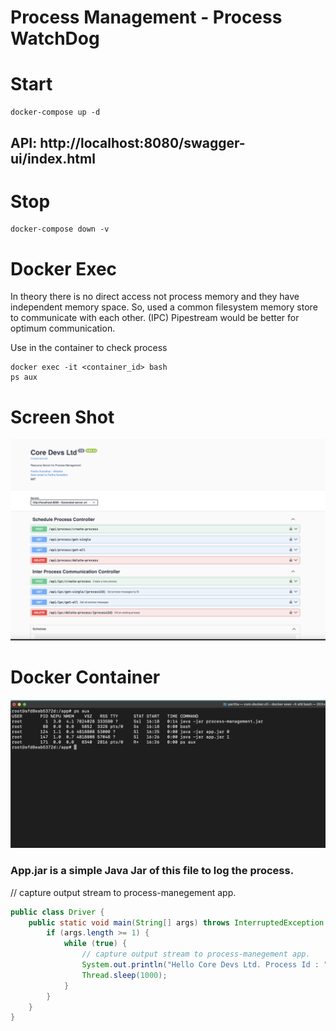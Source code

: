 # Process Management - Process WatchDog 

# Start 
```shell
docker-compose up -d
```

## API: http://localhost:8080/swagger-ui/index.html

# Stop
```shell
docker-compose down -v
```

# Docker Exec 

In theory there is no direct access not process memory and they have independent memory space. So, used a common filesystem memory store to communicate with each other. (IPC) Pipestream would be better for optimum communication.

Use in the container to check process
```shell
docker exec -it <container_id> bash
ps aux
```

# Screen Shot
![Screenshot](./assets/swagger.png)

# Docker Container
![Screenshot](./assets/docker-container-examples.png)

### App.jar is a simple Java Jar of this file to log the process.
// capture output stream to process-manegement app.

```java
public class Driver {
    public static void main(String[] args) throws InterruptedException {
        if (args.length >= 1) {
            while (true) {
                // capture output stream to process-manegement app.
                System.out.println("Hello Core Devs Ltd. Process Id : " + args[0] + " Time : " + new Date()); 
                Thread.sleep(1000);
            }
        }
    }
}
```
